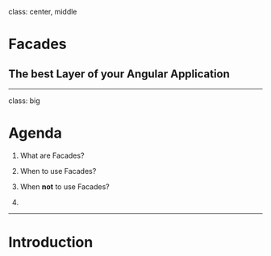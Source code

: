 class: center, middle

# Facades

## The best Layer of your Angular Application

---

class: big

# Agenda

1. What are Facades?

2. When to use Facades?

3. When **not** to use Facades?
   
4. 

---

# Introduction